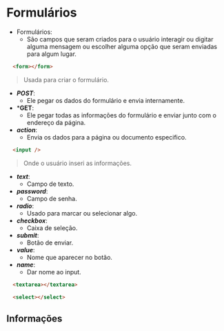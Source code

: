 # Formulários

- Formulários:
  - São campos que seram criados para o usuário interagir ou digitar alguma mensagem ou escolher alguma opção que seram enviadas para algum lugar.

```html
  <form></form>
```

  > Usada para criar o formulário.

- ***POST***:
  - Ele pegar os dados do formulário e envia internamente.
- ***GET**:
  - Ele pegar todas as informações do formulário e enviar junto com o endereço da página.
- ***action***:
  - Envia os dados para a página ou documento especifico.

```html
  <input />
```

  > Onde o usuário inseri as informações.

- ***text***:
  - Campo de texto.
- ***password***:
  - Campo de senha.
- ***radio***:
  - Usado para marcar ou selecionar algo.
- ***checkbox***:
  - Caixa de seleção.
- ***submit***:
  - Botão de enviar.
- ***value***:
  - Nome que aparecer no botão.
- ***name***:
  - Dar nome ao input.

```html
  <textarea></textarea>
```

```html
  <select></select>
```

## Informações
